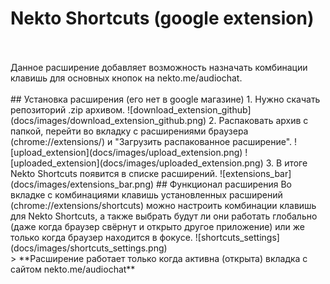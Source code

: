 # Nekto Shortcuts (google extension)
<br>
<br>
Данное расширение добавляет возможность назначать комбинации клавишь для основных кнопок на nekto.me/audiochat.
<br>
<br>
## Установка расширения (его нет в google магазине)
1. Нужно скачать репозиторий .zip архивом. ![download_extension_github](docs/images/download_extension_github.png)
2. Распаковать архив с папкой, перейти во вкладку с расширениями браузера (chrome://extensions/) и "Загрузить распакованное расширение". ![upload_extension](docs/images/upload_extension.png) ![uploaded_extension](docs/images/uploaded_extension.png)
3. В итоге Nekto Shortcuts появится в списке расширений. ![extensions_bar](docs/images/extensions_bar.png)
## Функционал расширения
Во вкладке с комбинациями клавишь установленных расширений (chrome://extensions/shortcuts) можно настроить комбинации клавишь для Nekto Shortcuts, а также выбрать будут ли они работать глобально (даже когда браузер свёрнут и открыто другое приложение) или же только когда браузер находится в фокусе. ![shortcuts_settings](docs/images/shortcuts_settings.png)
<br>
> **Расширение работает только когда активна (открыта) вкладка с сайтом nekto.me/audiochat**
